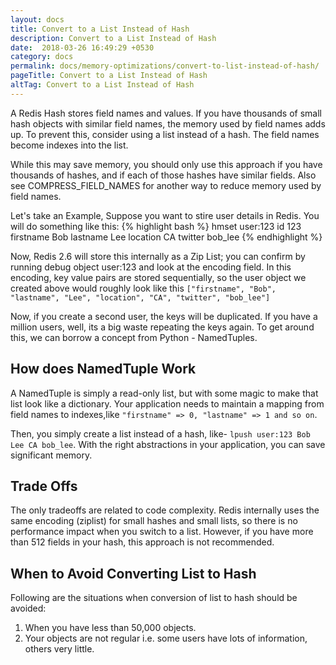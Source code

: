 ```yaml
---
layout: docs
title: Convert to a List Instead of Hash
description: Convert to a List Instead of Hash
date:  2018-03-26 16:49:29 +0530
category: docs
permalink: docs/memory-optimizations/convert-to-list-instead-of-hash/
pageTitle: Convert to a List Instead of Hash
altTag: Convert to a List Instead of Hash
---
```


A Redis Hash stores field names and values. If you have thousands of small hash objects with similar field names, the memory used by field names adds up. To prevent this, consider using a list instead of a hash. The field names become indexes into the list.

While this may save memory, you should only use this approach if you have thousands of hashes, and if each of those hashes have similar fields. Also see COMPRESS_FIELD_NAMES for another way to reduce memory used by field names.

Let's take an Example, Suppose you want to stire user details in Redis. You will do something like this:
{% highlight bash %}
hmset user:123 id 123 firstname Bob lastname Lee
location CA twitter bob_lee
{% endhighlight %}

Now, Redis 2.6 will store this internally as a Zip List; you can confirm by running debug object user:123 and look at the encoding field. In this encoding, key value pairs are stored sequentially, so the user object we created above would roughly look like this ``["firstname", "Bob", "lastname", "Lee", "location", "CA", "twitter", "bob_lee"]``

Now, if you create a second user, the keys will be duplicated. If you have a million users, well, its a big waste repeating the keys again. To get around this, we can borrow a concept from Python - NamedTuples.

## How does NamedTuple Work
A NamedTuple is simply a read-only list, but with some magic to make that list look like a dictionary. Your application needs to maintain a mapping from field names to indexes,like
`"firstname" => 0, "lastname" => 1 and so on`.

Then, you simply create a list instead of a hash, like- `lpush user:123 Bob Lee CA bob_lee`. With the right abstractions in your application, you can save significant memory.

## Trade Offs
The only tradeoffs are related to code complexity. Redis internally uses the same encoding (ziplist) for small hashes and small lists, so there is no performance impact when you switch to a list. However, if you have more than 512 fields in your hash, this approach is not recommended.

## When to Avoid Converting List to Hash
Following are the situations when conversion of list to hash should be avoided:

1. When you have less than 50,000 objects.
1. Your objects are not regular i.e. some users have lots of information, others very little.
